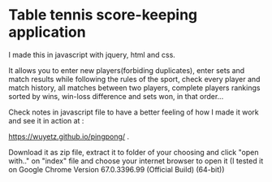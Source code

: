 # Table tennis score-keeping application

I made this in javascript with jquery, html and css.

It allows you to enter new players(forbiding duplicates), enter sets and match results while following the rules of the sport, check every player and match history, all matches between two players, complete players rankings sorted by wins, win-loss difference and sets won, in that order...

Check notes in javascript file to have a better feeling of how I made it work and see it in action at : 

https://wuyetz.github.io/pingpong/ .

Download it as zip file, extract it to folder of your choosing and click "open with.." on "index" file and choose your internet browser to open it (I tested it on Google Chrome Version 67.0.3396.99 (Official Build) (64-bit))
